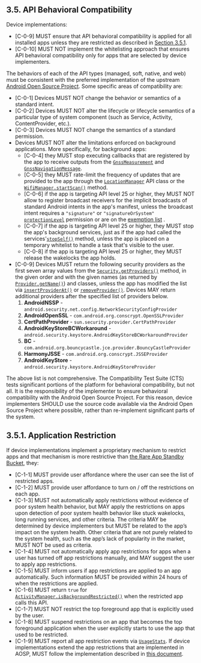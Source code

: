 ## 3.5\. API Behavioral Compatibility

Device implementations:

*    [C-0-9] MUST ensure that API behavioral compatibility is applied for all
installed apps unless they are restricted as described in
[Section 3.5.1](#3_5_1-background-restriction).
*    [C-0-10] MUST NOT implement the whitelisting approach that ensures API
behavioral compatibility only for apps that are selected by device
implementers.

The behaviors of each of the API types (managed, soft, native, and web) must be
consistent with the preferred implementation of the upstream
[Android Open Source Project](http://source.android.com/). Some specific areas
of compatibility are:

*    [C-0-1] Devices MUST NOT change the behavior or semantics of a
     standard intent.
*    [C-0-2] Devices MUST NOT alter the lifecycle or lifecycle semantics of
     a particular type of system component (such as Service, Activity, ContentProvider, etc.).
*    [C-0-3] Devices MUST NOT change the semantics of a standard permission.
*    Devices MUST NOT alter the limitations enforced on background applications.
     More specifically, for background apps:
     *    [C-0-4] they MUST stop executing callbacks that are registered by the
          app to receive outputs from the [`GnssMeasurement`](
          https://developer.android.com/reference/android/location/GnssMeasurement.html)
          and [`GnssNavigationMessage`](
          https://developer.android.com/reference/android/location/GnssNavigationMessage.html).
     *    [C-0-5] they MUST rate-limit the frequency of updates that are
          provided to the app through the [`LocationManager`](
          https://developer.android.com/reference/android/location/LocationManager.html)
          API class or the [`WifiManager.startScan()`](
          https://developer.android.com/reference/android/net/wifi/WifiManager.html#startScan%28%29)
          method.
     *    [C-0-6] if the app is targeting API level 25 or higher, they MUST NOT
          allow to register broadcast receivers for the implicit broadcasts of
          standard Android intents in the app's manifest, unless the broadcast
          intent requires a `"signature"` or `"signatureOrSystem"`
          [`protectionLevel`](
          https://developer.android.com/guide/topics/manifest/permission-element.html#plevel)
          permission or are on the [exemption list](
          https://developer.android.com/preview/features/background-broadcasts.html)
          .
     *    [C-0-7] if the app is targeting API level 25 or higher, they MUST stop
          the app's background services, just as if the app had called the
          services'[`stopSelf()`](
          https://developer.android.com/reference/android/app/Service.html#stopSelf%28%29)
          method, unless the app is placed on a temporary whitelist to handle a
          task that's visible to the user.
     *    [C-0-8] if the app is targeting API level 25 or higher, they MUST
          release the wakelocks the app holds.
*    [C-0-9] Devices MUST return the following security providers as the first
     seven array values from the [`Security.getProviders()`](
     https://developer.android.com/reference/java/security/Security.html#getProviders%28%29)
     method, in the given order and with the given names (as returned by
     [`Provider.getName()`](
     https://developer.android.com/reference/java/security/Provider.html#getName%28%29))
     and classes, unless the app has modified the list via
     [`insertProviderAt()`](
     https://developer.android.com/reference/java/security/Security.html#insertProviderAt%28java.security.Provider,%2520int%29)
     or [`removeProvider()`](
     https://developer.android.com/reference/java/security/Security.html#removeProvider%28java.lang.String%29). Devices
     MAY return additional providers after the specified list of providers
     below.
     1. **AndroidNSSP** - `android.security.net.config.NetworkSecurityConfigProvider`
     2. **AndroidOpenSSL** - `com.android.org.conscrypt.OpenSSLProvider`
     3. **CertPathProvider** - `sun.security.provider.CertPathProvider`
     4. **AndroidKeyStoreBCWorkaround** - `android.security.keystore.AndroidKeyStoreBCWorkaroundProvider`
     5. **BC** - `com.android.org.bouncycastle.jce.provider.BouncyCastleProvider`
     6. **HarmonyJSSE** - `com.android.org.conscrypt.JSSEProvider`
     7. **AndroidKeyStore** - `android.security.keystore.AndroidKeyStoreProvider`

The above list is not comprehensive. The Compatibility Test Suite (CTS) tests
significant portions of the platform for behavioral compatibility, but not all.
It is the responsibility of the implementer to ensure behavioral compatibility
with the Android Open Source Project. For this reason, device implementers
SHOULD use the source code available via the Android Open Source Project where
possible, rather than re-implement significant parts of the system.

## 3.5.1\. Application Restriction

If device implementations implement a proprietary mechanism to restrict apps and
that mechanism is more restrictive than [the Rare App Standby Bucket](
https://developer.android.com/topic/performance/power/power-details), they:

*    [C-1-1] MUST provide user affordance where the user can see the list of
restricted apps.
*    [C-1-2] MUST provide user affordance to turn on / off the restrictions
on each app.
*    [C-1-3] MUST not automatically apply restrictions without evidence of poor
system health behavior, but MAY apply the restrictions on apps upon detection
of poor system health behavior like stuck wakelocks, long running services, and
other criteria. The criteria MAY be determined by device implementers but MUST
be related to the app’s impact on the system health. Other criteria that are not
purely related to the system health, such as the app’s lack of popularity in
the market, MUST NOT be used as criteria.
*    [C-1-4] MUST not automatically apply app restrictions for apps when a user
has turned off app restrictions manually, and MAY suggest the user to apply
app restrictions.
*    [C-1-5] MUST inform users if app restrictions are applied to an app
automatically. Such information MUST be provided within 24 hours of when
the restrictions are applied.
*    [C-1-6] MUST return `true` for [`ActivityManager.isBackgroundRestricted()`](
https://developer.android.com/reference/android/app/ActivityManager.html#isBackgroundRestricted%28%29)
when the restricted app calls this API.
*    [C-1-7] MUST NOT restrict the top foreground app that is explicitly used
by the user.
*    [C-1-8] MUST suspend restrictions on an app that becomes the top foreground
application when the user explicitly starts to use the app that used to be
restricted.
*    [C-1-9] MUST report all app restriction events via [`UsageStats`](
https://developer.android.com/reference/android/app/usage/UsageStats). If device
implementations extend the app restrictions that are implemented in AOSP, MUST
follow the implementation described in [this document](
https://source.android.com/devices/tech/power/app_mgmt.html).
